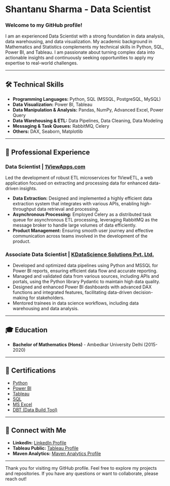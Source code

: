 # Shantanu Sharma - Data Scientist

### Welcome to my GitHub profile!

I am an experienced Data Scientist with a strong foundation in data analysis, data warehousing, and data visualization. My academic background in Mathematics and Statistics complements my technical skills in Python, SQL, Power BI, and Tableau. I am passionate about turning complex data into actionable insights and continuously seeking opportunities to apply my expertise to real-world challenges.

---

## 🛠️ **Technical Skills**

- **Programming Languages:** Python, SQL (MSSQL, PostgreSQL, MySQL)
- **Data Visualization:** Power BI, Tableau
- **Data Manipulation & Analysis:** Pandas, NumPy, Advanced Excel, Power Query
- **Data Warehousing & ETL:** Data Pipelines, Data Cleaning, Data Modeling
- **Messaging & Task Queues:** RabbitMQ, Celery
- **Others:** DAX, Seaborn, Matplotlib

---

## 💼 **Professional Experience**

### **Data Scientist | [1ViewApps.com](https://1viewapps.com/etl/#top)**

Led the development of robust ETL microservices for 1ViewETL, a web application focused on extracting and processing data for enhanced data-driven insights.
- **Data Extraction:** Designed and implemented a highly efficient data extraction system that integrates with various APIs, enabling high-throughput data retrieval and processing.
- **Asynchronous Processing:** Employed Celery as a distributed task queue for asynchronous ETL processing, leveraging RabbitMQ as the message broker to handle large volumes of data efficiently.
- **Product Management:** Ensuring smooth user journey and effective communication across teams involved in the development of the product.

### **Associate Data Scientist | [KDataScience Solutions Pvt. Ltd.](https://kdatascience.com/)**

- Developed and optimized data pipelines using Python and MSSQL for Power BI reports, ensuring efficient data flow and accurate reporting.
- Managed and validated data from various sources, including APIs and portals, using the Python library Pydantic to maintain high data quality.
- Designed and enhanced Power BI dashboards with advanced DAX functions and integrated features, facilitating data-driven decision-making for stakeholders.
- Mentored trainees in data science workflows, including data warehousing and data analysis.

---

## 🎓 **Education**

- **Bachelor of Mathematics (Hons)** - Ambedkar University Delhi (2015-2020)

---

## 📄 **Certifications**

- [Python](https://www.coursera.org/share/786f2dbac36f7ee7470d3bab72684a60)
- [Power BI](https://www.udemy.com/certificate/UC-44e6e979-0288-461b-a7aa-eb28afe93ff0/)
- [Tableau](https://coursera.org/share/47754a838923295e841e3b772d74c8fc)
- [SQL](https://www.udemy.com/certificate/UC-b716f3ea-af2b-48af-bdb7-e93a15359700/)
- [MS Excel](https://www.coursera.org/account/accomplishments/verify/836TMNM5DYFS?utm_source=link&utm_medium=certificate&utm_content=cert_image&utm_campaign=sharing_cta&utm_product=course)
- [DBT (Data Build Tool)](https://www.linkedin.com/learning/certificates/6e70788ea26944ad1dc2490eae80ac6239486fc89431b8e8d96629f4aaa9dfe9?trk=share_certificate)

---

## 🚀 **Connect with Me**

- **LinkedIn:** [LinkedIn Profile](https://www.linkedin.com/in/mathoholic/)
- **Tableau Public:** [Tableau Profile](https://public.tableau.com/app/profile/mathoholiclite/vizzes)
- **Maven Analytics:** [Maven Analytics Profile](https://mavenanalytics.io/profile/Shantanu-Sharma/188954812)

---

Thank you for visiting my GitHub profile. Feel free to explore my projects and repositories. If you have any questions or want to collaborate, please reach out!

